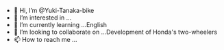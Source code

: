 - 👋 Hi, I’m @Yuki-Tanaka-bike
- 👀 I’m interested in ...
- 🌱 I’m currently learning ...English
- 💞️ I’m looking to collaborate on ...Development of Honda's two-wheelers
- 📫 How to reach me ...

<!---
Yuki-Tanaka-bike/Yuki-Tanaka-bike is a ✨ special ✨ repository because its `README.md` (this file) appears on your GitHub profile.
You can click the Preview link to take a look at your changes.
--->
